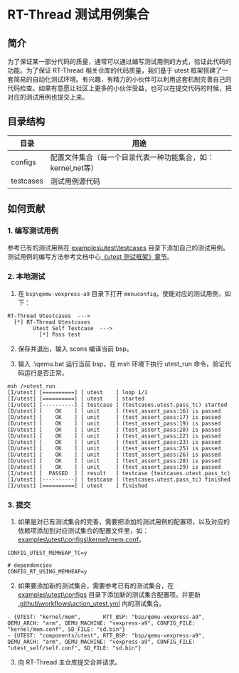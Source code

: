 # RT-Thread 测试用例集合

## 简介

为了保证某一部分代码的质量，通常可以通过编写测试用例的方式，验证此代码的功能。为了保证 RT-Thread 相关仓库的代码质量，我们基于 utest 框架搭建了一套简易的自动化测试环境。有兴趣，有精力的小伙伴可以利用这套机制完善自己的代码检查。如果有意愿让社区上更多的小伙伴受益，也可以在提交代码的时候，把对应的测试用例也提交上来。

## 目录结构

| 目录      | 用途                                                         |
| --------- | ------------------------------------------------------------ |
| configs   | 配置文件集合（每一个目录代表一种功能集合，如：kernel,net等） |
| testcases | 测试用例源代码                                               |

## 如何贡献

### 1. 编写测试用例

参考已有的测试用例在 [examples\utest\testcases](./testcases) 目录下添加自己的测试用例。测试用例的编写方法参考文档中心[《utest 测试框架》章节](https://www.rt-thread.org/document/site/#/rt-thread-version/rt-thread-standard/programming-manual/utest/utest)。

### 2. 本地测试

1. 在 `bsp\qemu-vexpress-a9` 目录下打开 `menuconfig`，使能对应的测试用例，如下：

```
RT-Thread Utestcases  --->
  [*] RT-Thread Utestcases
        Utest Self Testcase  --->
          [*] Pass test
```

2. 保存并退出，输入 scons 编译当前 bsp。

3. 输入 .\qemu.bat 运行当前 bsp，在 msh 环境下执行 utest_run 命令，验证代码运行是否正常。

```
msh />utest_run
[I/utest] [==========] [ utest    ] loop 1/1
[I/utest] [==========] [ utest    ] started
[I/utest] [----------] [ testcase ] (testcases.utest.pass_tc) started
[D/utest] [    OK    ] [ unit     ] (test_assert_pass:16) is passed
[D/utest] [    OK    ] [ unit     ] (test_assert_pass:17) is passed
[D/utest] [    OK    ] [ unit     ] (test_assert_pass:19) is passed
[D/utest] [    OK    ] [ unit     ] (test_assert_pass:20) is passed
[D/utest] [    OK    ] [ unit     ] (test_assert_pass:22) is passed
[D/utest] [    OK    ] [ unit     ] (test_assert_pass:23) is passed
[D/utest] [    OK    ] [ unit     ] (test_assert_pass:25) is passed
[D/utest] [    OK    ] [ unit     ] (test_assert_pass:26) is passed
[D/utest] [    OK    ] [ unit     ] (test_assert_pass:28) is passed
[D/utest] [    OK    ] [ unit     ] (test_assert_pass:29) is passed
[I/utest] [  PASSED  ] [ result   ] testcase (testcases.utest.pass_tc)
[I/utest] [----------] [ testcase ] (testcases.utest.pass_tc) finished
[I/utest] [==========] [ utest    ] finished
```

### 3. 提交

1. 如果是对已有测试集合的完善，需要把添加的测试用例的配置项，以及对应的依赖项添加到对应测试集合的配置文件里，如：[examples\utest\configs\kernel\mem.conf](./configs/kernel/mem.conf)。

```
CONFIG_UTEST_MEMHEAP_TC=y

# dependencies
CONFIG_RT_USING_MEMHEAP=y
```

2. 如果要添加新的测试集合，需要参考已有的测试集合，在 [examples\utest\configs](./configs) 目录下添加新的测试集合配置项。并更新 [.github\workflows\action_utest.yml](../../.github/workflows/action_utest.yml) 内的测试集合。

```
- {UTEST: "kernel/mem",       RTT_BSP: "bsp/qemu-vexpress-a9",   QEMU_ARCH: "arm", QEMU_MACHINE: "vexpress-a9", CONFIG_FILE: "kernel/mem.conf", SD_FILE: "sd.bin"}
- {UTEST: "components/utest", RTT_BSP: "bsp/qemu-vexpress-a9",   QEMU_ARCH: "arm", QEMU_MACHINE: "vexpress-a9", CONFIG_FILE: "utest_self/self.conf", SD_FILE: "sd.bin"}
```

3. 向 RT-Thread 主仓库提交合并请求。
